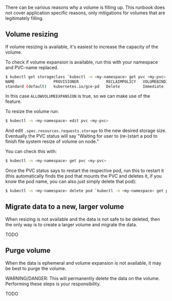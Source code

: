 There can be various reasons why a volume is filling up. This runbook does not cover application specific reasons, only mitigations for volumes that are legitimately filling.

## Volume resizing

If volume resizing is available, it's easiest to increase the capacity of the volume.

To check if volume expansion is available, run this with your namespace and PVC-name replaced.

```bash
$ kubectl get storageclass `kubectl -n <my-namespace> get pvc <my-pvc> -ojson | jq -r '.spec.storageClassName'`       
NAME                 PROVISIONER            RECLAIMPOLICY   VOLUMEBINDINGMODE   ALLOWVOLUMEEXPANSION   AGE
standard (default)   kubernetes.io/gce-pd   Delete          Immediate           true                   28d
```

In this case `ALLOWVOLUMEEXPANSION` is true, so we can make use of the feature.

To resize the volume run:

```bash
$ kubectl -n <my-namespace> edit pvc <my-pvc>
```

And edit `.spec.resources.requests.storage` to the new desired storage size. Eventually the PVC status will say "Waiting for user to (re-)start a pod to finish file system resize of volume on node."

You can check this with:

```bash
$ kubectl -n <my-namespace> get pvc <my-pvc>
```

Once the PVC status says to restart the respective pod, run this to restart it (this automatically finds the pod that mounts the PVC and deletes it, if you know the pod name, you can also just simply delete that pod):

```bash
$ kubectl -n <my-namespace> delete pod `kubectl -n <my-namespace> get pod -ojson | jq -r '.items[] | select(.spec.volumes[] .persistentVolumeClaim.claimName=="<my-pvc>") | .metadata.name'`
```

## Migrate data to a new, larger volume

When resizing is not available and the data is not safe to be deleted, then the only way is to create a larger volume and migrate the data.

TODO

## Purge volume

When the data is ephemeral and volume expansion is not available, it may be best to purge the volume.

WARNING/DANGER: This will permanently delete the data on the volume. Performing these steps is your responsibility.

TODO